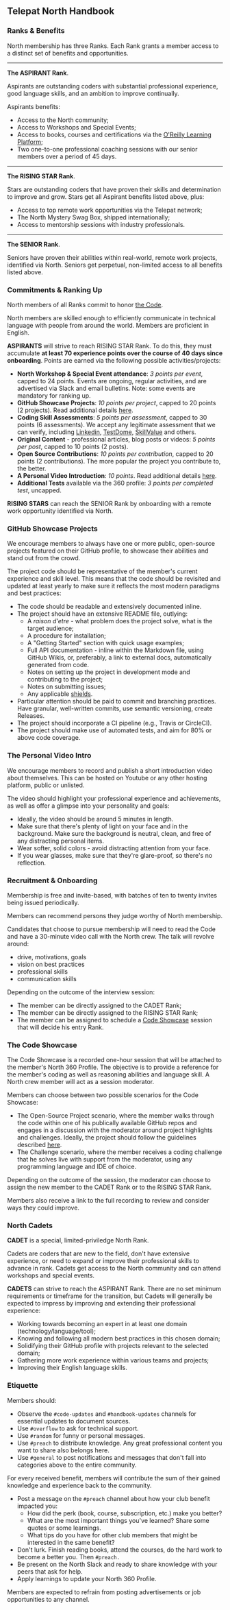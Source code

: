 ## Telepat North Handbook

### Ranks & Benefits
North membership has three Ranks. Each Rank grants a member access to a distinct set of benefits and opportunities.

---
**The ASPIRANT Rank**.

Aspirants are outstanding coders with substantial professional experience, good language skills, and an ambition to improve continually.

Aspirants benefits:
  - Access to the North community;
  - Access to Workshops and Special Events;
  - Access to books, courses and certifications via the [O'Reilly Learning Platform](https://www.oreilly.com/online-learning/features.html);
  - Two one-to-one professional coaching sessions with our senior members over a period of 45 days.

---
**The RISING STAR Rank**.

Stars are outstanding coders that have proven their skills and determination to improve and grow. Stars get all Aspirant benefits listed above, plus:
   - Access to top remote work opportunities via the Telepat network;
  - The North Mystery Swag Box, shipped internationally;
  - Access to mentorship sessions with industry professionals.

---
**The SENIOR Rank**.

Seniors have proven their abilities within real-world, remote work projects, identified via North. Seniors get perpetual, non-limited access to all benefits listed above.


### Commitments & Ranking Up
North members of all Ranks commit to honor [the Code](https://github.com/telepat-io/code).

North members are skilled enough to efficiently communicate in technical language with people from around the world. Members are proficient in English.

**ASPIRANTS** will strive to reach RISING STAR Rank. To do this, they must accumulate **at least 70 experience points over the course of 40 days since onboarding**. Points are earned via the following possible activities/projects:
  - **North Workshop & Special Event attendance**: *3 points per event*, capped to 24 points. Events are ongoing, regular activities, and are advertised via Slack and email bulletins. Note: some events are mandatory for ranking up.
  - **GitHub Showcase Projects**: *10 points per project*, capped to 20 points (2 projects). Read additional details [here](#github-showcase-projects).
  - **Coding Skill Assessments**: *5 points per assessment*, capped to 30 points (6 assessments). We accept any legitimate assessment that we can verify, including [Linkedin](https://www.linkedin.com/help/linkedin/answer/94427), [TestDome](https://www.testdome.com/for-jobseekers), [SkillValue](https://skillvalue.com/) and others.
  - **Original Content** - professional articles, blog posts or videos: *5 points per post*, capped to 10 points (2 posts).
  - **Open Source Contributions**: *10 points per contribution*, capped to 20 points (2 contributions). The more popular the project you contribute to, the better.
  - **A Personal Video Introduction**: *10 points*. Read additional details [here](#the-personal-video-intro).
  - **Additional Tests** available via the 360 profile: *3 points per completed test*, uncapped.

**RISING STARS** can reach the SENIOR Rank by onboarding with a remote work opportunity identified via North.


### GitHub Showcase Projects
We encourage members to always have one or more public, open-source projects featured on their GitHub profile, to showcase their abilities and stand out from the crowd.

The project code should be representative of the member's current experience and skill level. This means that the code should be revisited and updated at least yearly to make sure it reflects the most modern paradigms and best practices:
- The code should be readable and extensively documented inline.
- The project should have an extensive README file, outlying:
  - A *raison d'etre* - what problem does the project solve, what is the target audience;
  - A procedure for installation;
  - A "Getting Started" section with quick usage examples;
  - Full API documentation - inline within the Markdown file, using GitHub Wikis, or, preferably, a link to external docs, automatically generated from code.
  - Notes on setting up the project in development mode and contributing to the project;
  - Notes on submitting issues;
  - Any applicable [shields](https://shields.io/).
- Particular attention should be paid to commit and branching practices. Have granular, well-written commits, use semantic versioning, create Releases.
- The project should incorporate a CI pipeline (e.g., Travis or CircleCI).
- The project should make use of automated tests, and aim for 80% or above code coverage.

### The Personal Video Intro
We encourage members to record and publish a short introduction video about themselves. This can be hosted on Youtube or any other hosting platform, public or unlisted.

The video should highlight your professional experience and achievements, as well as offer a glimpse into your personality and goals:
- Ideally, the video should be around 5 minutes in length.
- Make sure that there's plenty of light on your face and in the background. Make sure the background is neutral, clean, and free of any distracting personal items.
- Wear softer, solid colors - avoid distracting attention from your face.
- If you wear glasses, make sure that they're glare-proof, so there's no reflection.

### Recruitment & Onboarding
Membership is free and invite-based, with batches of ten to twenty invites being issued periodically.

Members can recommend persons they judge worthy of North membership.

Candidates that choose to pursue membership will need to read the Code and have a 30-minute video call with the North crew. The talk will revolve around:
  - drive, motivations, goals
  - vision on best practices
  - professional skills
  - communication skills

Depending on the outcome of the interview session:
- The member can be directly assigned to the CADET Rank;
- The member can be directly assigned to the RISING STAR Rank;
- The member can be assigned to schedule a [Code Showcase](#the-code-showcase) session that will decide his entry Rank.

### The Code Showcase
The Code Showcase is a recorded one-hour session that will be attached to the member's North 360 Profile. The objective is to provide a reference for the member's coding as well as reasoning abilities and language skill. A North crew member will act as a session moderator.

Members can choose between two possible scenarios for the Code Showcase:
- The Open-Source Project scenario, where the member walks through the code within one of his publically available GitHub repos and engages in a discussion with the moderator around project highlights and challenges. Ideally, the project should follow the guidelines described [here](#github-showcase-projects).
- The Challenge scenario, where the member receives a coding challenge that he solves live with support from the moderator, using any programming language and IDE of choice.

Depending on the outcome of the session, the moderator can choose to assign the new member to the CADET Rank or to the RISING STAR Rank.

Members also receive a link to the full recording to review and consider ways they could improve.

### North Cadets
**CADET** is a special, limited-priviledge North Rank.

Cadets are coders that are new to the field, don't have extensive experience, or need to expand or improve their professional skills to advance in rank. Cadets get access to the North community and can attend workshops and special events.

**CADETS** can strive to reach the ASPIRANT Rank. There are no set minimum requirements or timeframe for the transition, but Cadets will generally be expected to impress by improving and extending their professional experience:
  - Working towards becoming an expert in at least one domain (technology/language/tool);
  - Knowing and following all modern best practices in this chosen domain;
  - Solidifying their GitHub profile with projects relevant to the selected domain;
  - Gathering more work experience within various teams and projects;
  - Improving their English language skills.

### Etiquette
Members should:
- Observe the `#code-updates` and `#handbook-updates` channels for essential updates to document sources.
- Use `#overflow` to ask for technical support.
- Use `#random` for funny or personal messages.
- Use `#preach` to distribute knowledge. Any great professional content you want to share also belongs here.
- Use `#general` to post notifications and messages that don't fall into categories above to the entire community.

For every received benefit, members will contribute the sum of their gained knowledge and experience back to the community.
  - Post a message on the `#preach` channel about how your club benefit impacted you:
    - How did the perk (book, course, subscription, etc.) make you better?
    - What are the most important things you've learned? Share some quotes or some learnings.
    - What tips do you have for other club members that might be interested in the same benefit?
  - Don't lurk. Finish reading books, attend the courses, do the hard work to become a better you. Then `#preach.`
  - Be present on the North Slack and ready to share knowledge with your peers that ask for help.
  - Apply learnings to update your North 360 Profile.

Members are expected to refrain from posting advertisements or job opportunities to any channel.
